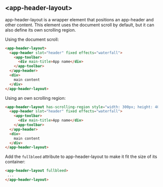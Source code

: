 ## &lt;app-header-layout&gt;

app-header-layout is a wrapper element that positions an app-header and other content. This
element uses the document scroll by default, but it can also define its own scrolling region.

Using the document scroll:

```html
<app-header-layout>
  <app-header slot="header" fixed effects="waterfall">
    <app-toolbar>
      <div main-title>App name</div>
    </app-toolbar>
  </app-header>
  <div>
    main content
  </div>
</app-header-layout>
```

Using an own scrolling region:

```html
<app-header-layout has-scrolling-region style="width: 300px; height: 400px;">
  <app-header slot="header" fixed effects="waterfall">
    <app-toolbar>
      <div main-title>App name</div>
    </app-toolbar>
  </app-header>
  <div>
    main content
  </div>
</app-header-layout>
```

Add the `fullbleed` attribute to app-header-layout to make it fit the size of its container:

```html
<app-header-layout fullbleed>
 ...
</app-header-layout>
```
